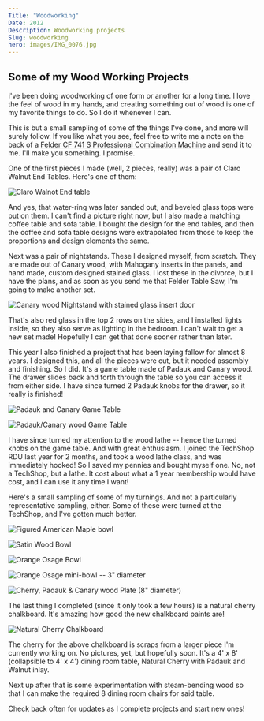 ```yaml
---
Title: "Woodworking"
Date: 2012
Description: Woodworking projects
Slug: woodworking
hero: images/IMG_0076.jpg
---
```

## Some of my Wood Working Projects

I've been doing woodworking of one form or another for a long time. I love the feel of wood in my hands, and creating something out of wood is one of my favorite things to do. So I do it whenever I can.

This is but a small sampling of some of the things I've done, and more will surely follow. If you like what you see, feel free to write me a note on the back of a [Felder CF 741 S Professional Combination Machine](http://www.felderusa.com/us-us/products/combination-machines/combination-machine-cf-741-s-professional.html) and send it to me. I'll make you something. I promise.

One of the first pieces I made (well, 2 pieces, really) was a pair of Claro Walnut End Tables. Here's one of them:

![Claro Walnot End table](/posts/hobbies/images/P1010126_2.JPG)

And yes, that water-ring was later sanded out, and beveled glass tops were put on them. I can't find a picture right now, but I also made a matching coffee table and sofa table. I bought the design for the end tables, and then the coffee and sofa table designs were extrapolated from those to keep the proportions and design elements the same.

Next was a pair of nightstands. These I designed myself, from scratch. They are made out of Canary wood, with Mahogany inserts in the panels, and hand made, custom designed stained glass. I lost these in the divorce, but I have the plans, and as soon as you send me that Felder Table Saw, I'm going to make another set.

![Canary wood Nightstand with stained glass insert door](/posts/hobbies/images/PC060185.jpg)

That's also red glass in the top 2 rows on the sides, and I installed lights inside, so they also serve as lighting in the bedroom. I can't wait to get a new set made! Hopefully I can get that done sooner rather than later.

This year I also finished a project that has been laying fallow for almost 8 years. I designed this, and all the pieces were cut, but it needed assembly and finishing. So I did. It's a game table made of Padauk and Canary wood. The drawer slides back and forth through the table so you can access it from either side. I have since turned 2 Padauk knobs for the drawer, so it really is finished!

![Padauk and Canary Game Table](/posts/hobbies/images/IMG_0312.jpg)

![Padauk/Canary wood Game Table](/posts/hobbies/images/IMG_0313.jpg)

I have since turned my attention to the wood lathe -- hence the turned knobs on the game table. And with great enthusiasm. I joined the TechShop RDU last year for 2 months, and took a wood lathe class, and was immediately hooked! So I saved my pennies and bought myself one. No, not a TechShop, but a lathe. It cost about what a 1 year membership would have cost, and I can use it any time I want!

Here's a small sampling of some of my turnings. And not a particularly representative sampling, either. Some of these were turned at the TechShop, and I've gotten much better.

![Figured American Maple bowl](/posts/hobbies/images/IMG_0588.jpg)

![Satin Wood Bowl](/posts/hobbies/images/IMG_0618.jpg)

![Orange Osage Bowl](/posts/hobbies/images/IMG_0621.jpg)

![Orange Osage mini-bowl -- 3" diameter](/posts/hobbies/images/IMG_0076.jpg)

![Cherry, Padauk & Canary wood Plate (8" diameter)](/posts/hobbies/images/IMG_0077.jpg)

The last thing I completed (since it only took a few hours) is a natural cherry chalkboard. It's amazing how good the new chalkboard paints are!

![Natural Cherry Chalkboard](/posts/hobbies/images/IMG_0754.jpg)

The cherry for the above chalkboard is scraps from a larger piece I'm currently working on. No pictures, yet, but hopefully soon. It's a 4' x 8' (collapsible to 4' x 4') dining room table, Natural Cherry with Padauk and Walnut inlay.

Next up after that is some experimentation with steam-bending wood so that I can make the required 8 dining room chairs for said table.

Check back often for updates as I complete projects and start new ones!
